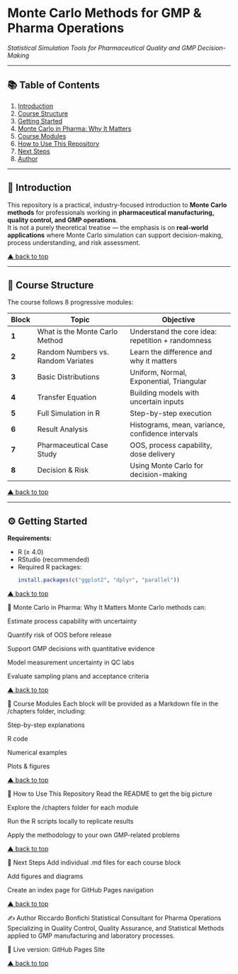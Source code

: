 # Monte Carlo Methods for GMP & Pharma Operations
_Statistical Simulation Tools for Pharmaceutical Quality and GMP Decision-Making_

---

## 📚 Table of Contents
1. [Introduction](#-introduction)
2. [Course Structure](#-course-structure)
3. [Getting Started](#-getting-started)
4. [Monte Carlo in Pharma: Why It Matters](#-monte-carlo-in-pharma-why-it-matters)
5. [Course Modules](#-course-modules)
6. [How to Use This Repository](#-how-to-use-this-repository)
7. [Next Steps](#-next-steps)
8. [Author](#-author)

---

## 📖 Introduction
This repository is a practical, industry-focused introduction to **Monte Carlo methods** for professionals working in **pharmaceutical manufacturing, quality control, and GMP operations**.  
It is not a purely theoretical treatise — the emphasis is on **real-world applications** where Monte Carlo simulation can support decision-making, process understanding, and risk assessment.

[▲ back to top](#table-of-contents)

---

## 🎯 Course Structure
The course follows 8 progressive modules:

| Block | Topic | Objective |
|-------|-------|-----------|
| **1** | What is the Monte Carlo Method | Understand the core idea: repetition + randomness |
| **2** | Random Numbers vs. Random Variates | Learn the difference and why it matters |
| **3** | Basic Distributions | Uniform, Normal, Exponential, Triangular |
| **4** | Transfer Equation | Building models with uncertain inputs |
| **5** | Full Simulation in R | Step-by-step execution |
| **6** | Result Analysis | Histograms, mean, variance, confidence intervals |
| **7** | Pharmaceutical Case Study | OOS, process capability, dose delivery |
| **8** | Decision & Risk | Using Monte Carlo for decision-making |

[▲ back to top](#table-of-contents)

---

## ⚙️ Getting Started
**Requirements:**
- R (≥ 4.0)
- RStudio (recommended)
- Required R packages:
  ```r
  install.packages(c("ggplot2", "dplyr", "parallel"))

[▲ back to top](#table-of-contents)

💊 Monte Carlo in Pharma: Why It Matters
Monte Carlo methods can:

Estimate process capability with uncertainty

Quantify risk of OOS before release

Support GMP decisions with quantitative evidence

Model measurement uncertainty in QC labs

Evaluate sampling plans and acceptance criteria

[▲ back to top](#table-of-contents)

📂 Course Modules
Each block will be provided as a Markdown file in the /chapters folder, including:

Step-by-step explanations

R code

Numerical examples

Plots & figures

[▲ back to top](#table-of-contents)

📌 How to Use This Repository
Read the README to get the big picture

Explore the /chapters folder for each module

Run the R scripts locally to replicate results

Apply the methodology to your own GMP-related problems

[▲ back to top](#table-of-contents)

🚀 Next Steps
 Add individual .md files for each course block

 Add figures and diagrams

 Create an index page for GitHub Pages navigation

[▲ back to top](#table-of-contents)

✍️ Author
Riccardo Bonfichi
Statistical Consultant for Pharma Operations
Specializing in Quality Control, Quality Assurance, and Statistical Methods applied to GMP manufacturing and laboratory processes.

📌 Live version: GitHub Pages Site

[▲ back to top](#table-of-contents)
